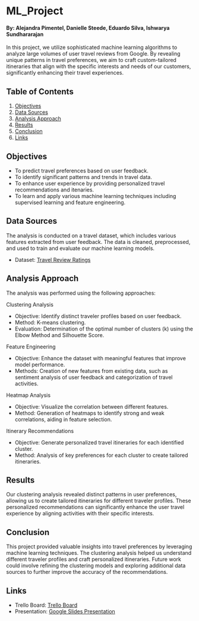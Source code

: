 # ML_Project

#### By: Alejandra Pimentel, Danielle Steede, Eduardo Silva, Ishwarya Sundhararajan 

In this project, we utilize sophisticated machine learning algorithms to analyze large volumes of user travel reviews from Google. By revealing unique patterns in travel preferences, we aim to craft custom-tailored itineraries that align with the specific interests and needs of our customers, significantly enhancing their travel experiences.

## Table of Contents
1. [Objectives](#objectives)
2. [Data Sources](#data)
3. [Analysis Approach](#analysis)
4. [Results](#results)
5. [Conclusion](#conclusion)
6. [Links](#links)

## Objectives
- To predict travel preferences based on user feedback.
- To identify significant patterns and trends in travel data.
- To enhance user experience by providing personalized travel recommendations and itenaries.
- To learn and apply various machine learning techniques including supervised learning and feature engineering.

## Data Sources
The analysis is conducted on a travel dataset, which includes various features extracted from user feedback. The data is cleaned, preprocessed, and used to train and evaluate our machine learning models.
- Dataset: [Travel Review Ratings](https://archive.ics.uci.edu/dataset/485/tarvel+review+ratings)

## Analysis Approach
The analysis was performed using the following approaches:

Clustering Analysis
- Objective: Identify distinct traveler profiles based on user feedback.
- Method: K-means clustering.
- Evaluation: Determination of the optimal number of clusters (k) using the Elbow Method and  Silhouette Score.
  
Feature Engineering
- Objective: Enhance the dataset with meaningful features that improve model performance.
- Methods: Creation of new features from existing data, such as sentiment analysis of user feedback and categorization of travel activities.

Heatmap Analysis
- Objective: Visualize the correlation between different features.
- Method: Generation of heatmaps to identify strong and weak correlations, aiding in feature selection.
  
Itinerary Recommendations
- Objective: Generate personalized travel itineraries for each identified cluster.
- Method: Analysis of key preferences for each cluster to create tailored itineraries.

## Results
Our clustering analysis revealed distinct patterns in user preferences, allowing us to create tailored itineraries for different traveler profiles. These personalized recommendations can significantly enhance the user travel experience by aligning activities with their specific interests.

## Conclusion
This project provided valuable insights into travel preferences by leveraging machine learning techniques. The clustering analysis helped us understand different traveler profiles and craft personalized itineraries. Future work could involve refining the clustering models and exploring additional data sources to further improve the accuracy of the recommendations.


## Links
- Trello Board: [Trello Board](https://trello.com/invite/b/bnJTW6Vc/ATTI0610ff103d980bb6dc4709845efb6e11ABDFA25E/ml-project-digital-nomads)
- Presentation: [Google Slides Presentation](https://docs.google.com/presentation/d/19IMmLf8ibvodeUkBlr3ySBNneP-CGkiZS6yPm03bXhc/edit?usp=sharing)
